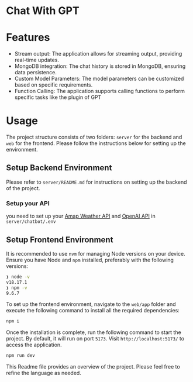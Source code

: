 # Chat With GPT

# Features
 - Stream output: The application allows for streaming output, providing real-time updates.
 - MongoDB integration: The chat history is stored in MongoDB, ensuring data persistence.
 - Custom Model Parameters: The model parameters can be customized based on specific requirements.
 - Function Calling: The application supports calling functions to perform specific tasks like the plugin of GPT

# Usage

The project structure consists of two folders: `server` for the backend and `web` for the frontend. Please follow the instructions below for setting up the environment.



## Setup Backend Environment
Please refer to `server/README.md` for instructions on setting up the backend of the project.

### Setup your API
you need to set up your  [Amap Weather API](https://lbs.amap.com/api/webservice/guide/api/weatherinfo/#t1) and [OpenAI API](https://openai.com/blog/openai-api) in
`server/chatbot/.env`


## Setup Frontend Environment
It is recommended to use `nvm` for managing Node versions on your device. Ensure you have Node and `npm` installed, preferably with the following versions:
```bash
❯ node -v
v18.17.1
❯ npm -v
9.6.7
```

To set up the frontend environment, navigate to the `web/app` folder and execute the following command to install all the required dependencies:
```bash
npm i
```

Once the installation is complete, run the following command to start the project. By default, it will run on port `5173`. Visit `http://localhost:5173/` to access the application.
```bash
npm run dev
```

This Readme file provides an overview of the project. Please feel free to refine the language as needed.
